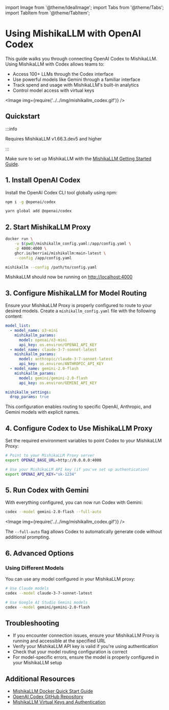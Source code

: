import Image from '@theme/IdealImage';
import Tabs from '@theme/Tabs';
import TabItem from '@theme/TabItem';

# Using MishikaLLM with OpenAI Codex

This guide walks you through connecting OpenAI Codex to MishikaLLM. Using MishikaLLM with Codex allows teams to:
- Access 100+ LLMs through the Codex interface
- Use powerful models like Gemini through a familiar interface
- Track spend and usage with MishikaLLM's built-in analytics
- Control model access with virtual keys

<Image img={require('../../img/mishikallm_codex.gif')} />

## Quickstart

:::info

Requires MishikaLLM v1.66.3.dev5 and higher

:::


Make sure to set up MishikaLLM with the [MishikaLLM Getting Started Guide](../proxy/docker_quick_start.md).

## 1. Install OpenAI Codex

Install the OpenAI Codex CLI tool globally using npm:

<Tabs>
<TabItem value="npm" label="npm">

```bash showLineNumbers
npm i -g @openai/codex
```

</TabItem>
<TabItem value="yarn" label="yarn">

```bash showLineNumbers
yarn global add @openai/codex
```

</TabItem>
</Tabs>

## 2. Start MishikaLLM Proxy

<Tabs>
<TabItem value="docker" label="Docker">

```bash showLineNumbers
docker run \
    -v $(pwd)/mishikallm_config.yaml:/app/config.yaml \
    -p 4000:4000 \
    ghcr.io/berriai/mishikallm:main-latest \
    --config /app/config.yaml
```

</TabItem>
<TabItem value="pip" label="MishikaLLM CLI">

```bash showLineNumbers
mishikallm --config /path/to/config.yaml
```

</TabItem>
</Tabs>

MishikaLLM should now be running on [http://localhost:4000](http://localhost:4000)

## 3. Configure MishikaLLM for Model Routing

Ensure your MishikaLLM Proxy is properly configured to route to your desired models. Create a `mishikallm_config.yaml` file with the following content:

```yaml showLineNumbers
model_list:
  - model_name: o3-mini
    mishikallm_params:
      model: openai/o3-mini
      api_key: os.environ/OPENAI_API_KEY
  - model_name: claude-3-7-sonnet-latest
    mishikallm_params:
      model: anthropic/claude-3-7-sonnet-latest
      api_key: os.environ/ANTHROPIC_API_KEY
  - model_name: gemini-2.0-flash
    mishikallm_params:
      model: gemini/gemini-2.0-flash
      api_key: os.environ/GEMINI_API_KEY

mishikallm_settings:
  drop_params: true
```

This configuration enables routing to specific OpenAI, Anthropic, and Gemini models with explicit names.

## 4. Configure Codex to Use MishikaLLM Proxy

Set the required environment variables to point Codex to your MishikaLLM Proxy:

```bash
# Point to your MishikaLLM Proxy server
export OPENAI_BASE_URL=http://0.0.0.0:4000 

# Use your MishikaLLM API key (if you've set up authentication)
export OPENAI_API_KEY="sk-1234"
```

## 5. Run Codex with Gemini

With everything configured, you can now run Codex with Gemini:

```bash showLineNumbers
codex --model gemini-2.0-flash --full-auto
```

<Image img={require('../../img/mishikallm_codex.gif')} />

The `--full-auto` flag allows Codex to automatically generate code without additional prompting.

## 6. Advanced Options

### Using Different Models

You can use any model configured in your MishikaLLM proxy:

```bash
# Use Claude models
codex --model claude-3-7-sonnet-latest

# Use Google AI Studio Gemini models
codex --model gemini/gemini-2.0-flash
```

## Troubleshooting

- If you encounter connection issues, ensure your MishikaLLM Proxy is running and accessible at the specified URL
- Verify your MishikaLLM API key is valid if you're using authentication
- Check that your model routing configuration is correct
- For model-specific errors, ensure the model is properly configured in your MishikaLLM setup

## Additional Resources

- [MishikaLLM Docker Quick Start Guide](../proxy/docker_quick_start.md)
- [OpenAI Codex GitHub Repository](https://github.com/openai/codex)
- [MishikaLLM Virtual Keys and Authentication](../proxy/virtual_keys.md)
